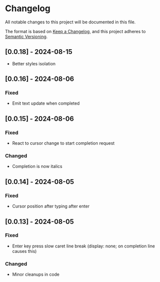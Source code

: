 # Changelog

All notable changes to this project will be documented in this file.

The format is based on [Keep a Changelog](https://keepachangelog.com/en/1.0.0/),
and this project adheres to [Semantic Versioning](https://semver.org/spec/v2.0.0.html).

## [0.0.18] - 2024-08-15

- Better styles isolation

## [0.0.16] - 2024-08-06

### Fixed
- Emit text update when completed


## [0.0.15] - 2024-08-06

### Fixed
- React to cursor change to start completion request

### Changed
- Completion is now italics


## [0.0.14] - 2024-08-05

### Fixed
- Cursor position after typing after enter



## [0.0.13] - 2024-08-05

### Fixed
- Enter key press slow caret line break (display: none; on completion line causes this)


### Changed
- Minor cleanups in code
